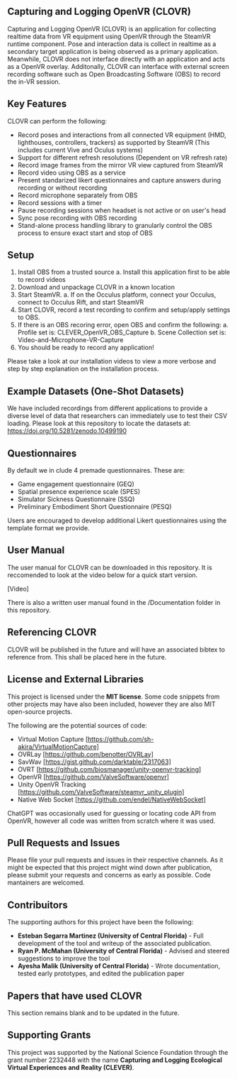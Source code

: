 ## Capturing and Logging OpenVR (CLOVR)

Capturing and Logging OpenVR (CLOVR) is an application for collecting realtime data from VR equipment using OpenVR through the SteamVR runtime component. Pose and interaction data is collect in realtime as a secondary target application is being observed as a primary application. Meanwhile, CLOVR does not interface directly with an application and acts as a OpenVR overlay. Additonally, CLOVR can interface with external screen recording software such as Open Broadcasting Software (OBS) to record the in-VR session. 

## Key Features

CLOVR can perform the following: 

- Record poses and interactions from all connected VR equipment (HMD, lighthouses, controllers, trackers) as supported by SteamVR (This includes current Vive and Oculus systems)
- Support for different refresh resolutions (Dependent on VR refresh rate)
- Record image frames from the mirror VR view captured from SteamVR
- Record video using OBS as a service 
- Present standarized likert questionnaires and capture answers during recording or without recording
- Record microphone separately from OBS
- Record sessions with a timer 
- Pause recording sessions when headset is not active or on user's head 
- Sync pose recording with OBS recording
- Stand-alone process handling library to granularly control the OBS process to ensure exact start and stop of OBS

## Setup

1.	Install OBS from a trusted source
    a.	Install this application first to be able to record videos
2.	Download and unpackage CLOVR in a known location
3.	Start SteamVR. 
    a.	If on the Occulus platform, connect your Occulus, connect to Occulus Rift, and start SteamVR
4.	Start CLOVR, record a test recording to confirm and setup/apply settings to OBS.
5.	If there is an OBS recoring error, open OBS and confirm the following:
    a.	Profile set is: CLEVER_OpenVR_OBS_Capture
    b.	Scene Collection set is: Video-and-Microphone-VR-Capture
6.	You should be ready to record any application!

Please take a look at our installation videos to view a more verbose and step by step explanation on the installation process. 

## Example Datasets (One-Shot Datasets)

We have included recordings from different applications to provide a diverse level of data that researchers can immediately use to test their CSV loading. Please look at this repository to locate the datasets at: https://doi.org/10.5281/zenodo.10499190


## Questionnaires 

By default we in clude 4 premade questionnaires. These are: 

- Game engagement questionnaire (GEQ)
- Spatial presence experience scale (SPES)
- Simulator Sickness Questionnaire (SSQ)
- Preliminary Embodiment Short Questionnaire (PESQ)

Users are encouraged to develop additional Likert questionnaires using the template format we provide. 

## User Manual

The user manual for CLOVR can be downloaded in this repository. It is reccomended to look at the video below for a quick start version. 

[Video]

There is also a written user manual found in the /Documentation folder in this repository. 

## Referencing CLOVR

CLOVR will be published in the future and will have an associated bibtex to reference from. This shall be placed here in the future. 


## License and External Libraries

This project is licensed under the **MIT license**. Some code snippets from other projects may have also been included, however they are also MIT open-source projects. 

The following are the potential sources of code:
 - Virtual Motion Capture [https://github.com/sh-akira/VirtualMotionCapture]
 - OVRLay [https://github.com/benotter/OVRLay]
 - SavWav [https://gist.github.com/darktable/2317063] 
 - OVRT [https://github.com/biosmanager/unity-openvr-tracking]
 - OpenVR [https://github.com/ValveSoftware/openvr]
 - Unity OpenVR Tracking [https://github.com/ValveSoftware/steamvr_unity_plugin]
 - Native Web Socket [https://github.com/endel/NativeWebSocket]

 ChatGPT was occasionally used for guessing or locating code API from OpenVR, however all code was written from scratch where it was used. 

## Pull Requests and Issues

Please file your pull requests and issues in their respective channels. As it might be expected that this project might wind down after publication, please submit your requests and concerns as early as possible. Code mantainers are welcomed. 

## Contribuitors

The supporting authors for this project have been the following: 
- **Esteban Segarra Martinez (University of Central Florida)** - Full development of the tool and writeup of the associated publication. 
- **Ryan P. McMahan (University of Central Florida)** - Advised and steered suggestions to improve the tool
- **Ayesha Malik (University of Central Florida)** - Wrote documentation, tested early prototypes, and edited the publication paper

## Papers that have used CLOVR

This section remains blank and to be updated in the future. 

## Supporting Grants

This project was supported by the National Science Foundation through the grant number 2232448 with the name **Capturing and Logging Ecological Virtual Experiences and Reality (CLEVER)**. 